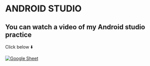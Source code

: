 # ANDROID STUDIO
## You can watch a video of my Android studio practice
Click below ⬇️

[![Google Sheet](https://www.logiciels.pro/wp-content/uploads/2021/05/android-studio-avis-prix-alternatives-logiciel.webp)](https://youtu.be/aaG8URlWIuQ)
